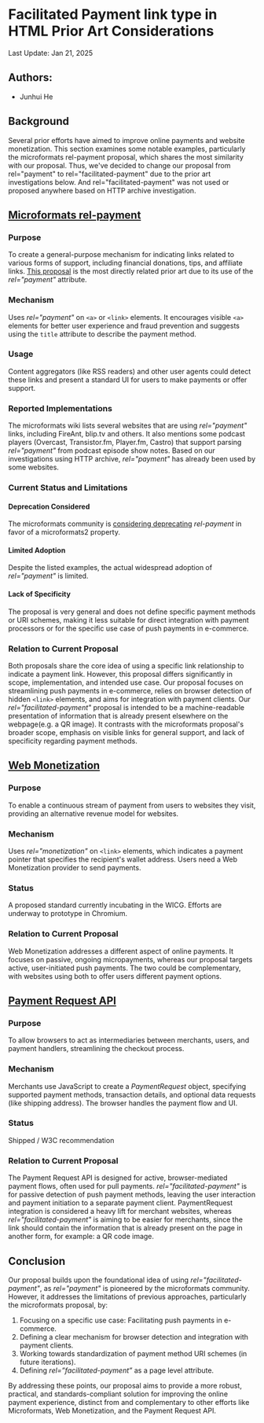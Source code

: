 # Facilitated Payment link type in HTML Prior Art Considerations
Last Update: Jan 21, 2025

## Authors:
- Junhui He

## Background
Several prior efforts have aimed to improve online payments and website monetization. This section examines some notable examples, particularly the microformats rel-payment proposal, which shares the most similarity with our proposal. Thus, we've decided to change our proposal from rel="payment" to rel="facilitated-payment" due to the prior art investigations below. And rel="facilitated-payment" was not used or proposed anywhere based on HTTP archive investigation.

## [Microformats rel-payment](https://microformats.org/wiki/rel-payment)
### Purpose
To create a general-purpose mechanism for indicating links related to various forms of support, including financial donations, tips, and affiliate links. [This proposal](https://microformats.org/wiki/rel-payment) is the most directly related prior art due to its use of the *rel="payment"* attribute. 
### Mechanism
Uses *rel="payment"* on `<a>` or `<link>` elements. It encourages visible `<a>` elements for better user experience and fraud prevention and suggests using the `title` attribute to describe the payment method.
### Usage
Content aggregators (like RSS readers) and other user agents could detect these links and present a standard UI for users to make payments or offer support.
### Reported Implementations
The microformats wiki lists several websites that are using *rel="payment"* links, including FireAnt, blip.tv and others. It also mentions some podcast players (Overcast, Transistor.fm, Player.fm, Castro) that support parsing *rel="payment"* from podcast episode show notes. Based on our investigations using HTTP archive, *rel="payment"* has already been used by some websites.
### Current Status and Limitations
#### Deprecation Considered
The microformats community is [considering deprecating](https://microformats.org/wiki/rel-payment-issues) *rel-payment* in favor of a microformats2 property. 
#### Limited Adoption
Despite the listed examples, the actual widespread adoption of *rel="payment"* is limited.
#### Lack of Specificity
The proposal is very general and does not define specific payment methods or URI schemes, making it less suitable for direct integration with payment processors or for the specific use case of push payments in e-commerce.
### Relation to Current Proposal
Both proposals share the core idea of using a specific link relationship to indicate a payment link. However, this proposal differs significantly in scope, implementation, and intended use case. Our proposal focuses on streamlining push payments in e-commerce, relies on browser detection of hidden `<link>` elements, and aims for integration with payment clients. Our *rel="facilitated-payment"* proposal is intended to be a machine-readable presentation of information that is already present elsewhere on the webpage(e.g. a QR image). It contrasts with the microformats proposal's broader scope, emphasis on visible links for general support, and lack of specificity regarding payment methods.

## [Web Monetization](https://webmonetization.org/specification/)
### Purpose
To enable a continuous stream of payment from users to websites they visit, providing an alternative revenue model for websites.
### Mechanism
Uses *rel="monetization"* on `<link>` elements, which indicates a payment pointer that specifies the recipient's wallet address. Users need a Web Monetization provider to send payments.
### Status
A proposed standard currently incubating in the WICG. Efforts are underway to prototype in Chromium.
### Relation to Current Proposal
Web Monetization addresses a different aspect of online payments. It focuses on passive, ongoing micropayments, whereas our proposal targets active, user-initiated push payments. The two could be complementary, with websites using both to offer users different payment options.

## [Payment Request API](https://www.w3.org/TR/payment-request/)
### Purpose
To allow browsers to act as intermediaries between merchants, users, and payment handlers, streamlining the checkout process.
### Mechanism
Merchants use JavaScript to create a *PaymentRequest* object, specifying supported payment methods, transaction details, and optional data requests (like shipping address). The browser handles the payment flow and UI.
### Status
Shipped / W3C recommendation
### Relation to Current Proposal 
The Payment Request API is designed for active, browser-mediated payment flows, often used for pull payments. *rel="facilitated-payment"* is for passive detection of push payment methods, leaving the user interaction and payment initiation to a separate payment client. PaymentRequest integration is considered a heavy lift for merchant websites, whereas *rel="facilitated-payment"* is aiming to be easier for merchants, since the link should contain the information that is already present on the page in another form, for example: a QR code image.

## Conclusion
Our proposal builds upon the foundational idea of using *rel="facilitated-payment"*, as *rel="payment"* is pioneered by the microformats community. However, it addresses the limitations of previous approaches, particularly the microformats proposal, by:
1. Focusing on a specific use case: Facilitating push payments in e-commerce.
2. Defining a clear mechanism for browser detection and integration with payment clients.
3. Working towards standardization of payment method URI schemes (in future iterations).
4. Defining *rel=”facilitated-payment”* as a page level attribute.

By addressing these points, our proposal aims to provide a more robust, practical, and standards-compliant solution for improving the online payment experience, distinct from and complementary to other efforts like Microformats, Web Monetization, and the Payment Request API.
